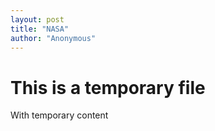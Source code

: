 ```yaml
---
layout: post
title: "NASA"
author: "Anonymous"
---
```


# This is a temporary file

With temporary content

